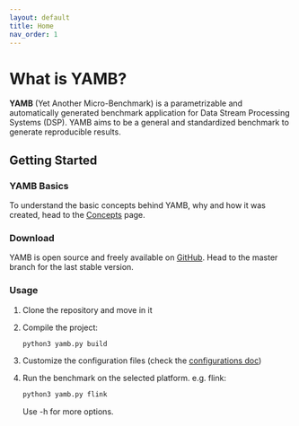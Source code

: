 ```yaml
---
layout: default
title: Home
nav_order: 1
---
```


# What is YAMB?

**YAMB** (Yet Another Micro-Benchmark) is a parametrizable and automatically generated benchmark
 application for Data Stream Processing Systems (DSP). YAMB aims to be a general and standardized
 benchmark to generate reproducible results.

## Getting Started

### YAMB Basics

To understand the basic concepts behind YAMB, why and how it was created, head to the [Concepts](doc/concepts) page.

### Download

YAMB is open source and freely available on [GitHub](github.com/ale93p/yamb). Head to the master branch for the last stable version.

### Usage

1. Clone the repository and move in it

2. Compile the project:
     ```bash
     python3 yamb.py build
     ```
3. Customize the configuration files (check the [configurations doc](doc/configurations))
4. Run the benchmark on the selected platform. e.g. flink:
     ```bash
     python3 yamb.py flink
     ```
    Use -h for more options.

